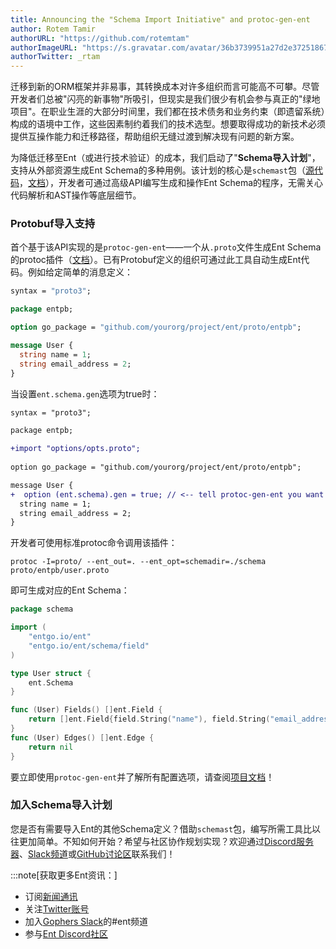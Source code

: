 ```yaml
---
title: Announcing the "Schema Import Initiative" and protoc-gen-ent
author: Rotem Tamir
authorURL: "https://github.com/rotemtam"
authorImageURL: "https://s.gravatar.com/avatar/36b3739951a27d2e37251867b7d44b1a?s=80"
authorTwitter: _rtam
---
```


迁移到新的ORM框架并非易事，其转换成本对许多组织而言可能高不可攀。尽管开发者们总被"闪亮的新事物"所吸引，但现实是我们很少有机会参与真正的"绿地项目"。在职业生涯的大部分时间里，我们都在技术债务和业务约束（即遗留系统）构成的语境中工作，这些因素制约着我们的技术选型。想要取得成功的新技术必须提供互操作能力和迁移路径，帮助组织无缝过渡到解决现有问题的新方案。

为降低迁移至Ent（或进行技术验证）的成本，我们启动了"**Schema导入计划**"，支持从外部资源生成Ent Schema的多种用例。该计划的核心是`schemast`包（[源代码](https://github.com/ent/contrib/tree/master/schemast)，[文档](https://entgo.io/docs/generating-ent-schemas)），开发者可通过高级API编写生成和操作Ent Schema的程序，无需关心代码解析和AST操作等底层细节。

### Protobuf导入支持

首个基于该API实现的是`protoc-gen-ent`——一个从`.proto`文件生成Ent Schema的protoc插件（[文档](https://github.com/ent/contrib/tree/master/entproto/cmd/protoc-gen-ent)）。已有Protobuf定义的组织可通过此工具自动生成Ent代码。例如给定简单的消息定义：

```protobuf
syntax = "proto3";

package entpb;

option go_package = "github.com/yourorg/project/ent/proto/entpb";

message User {
  string name = 1;
  string email_address = 2;
}
```

当设置`ent.schema.gen`选项为true时：

```diff
syntax = "proto3";

package entpb;

+import "options/opts.proto";
 
option go_package = "github.com/yourorg/project/ent/proto/entpb";  

message User {
+  option (ent.schema).gen = true; // <-- tell protoc-gen-ent you want to generate a schema from this message
  string name = 1;
  string email_address = 2;
}
```

开发者可使用标准protoc命令调用该插件：

```shell
protoc -I=proto/ --ent_out=. --ent_opt=schemadir=./schema proto/entpb/user.proto
```

即可生成对应的Ent Schema：

```go
package schema

import (
	"entgo.io/ent"
	"entgo.io/ent/schema/field"
)

type User struct {
	ent.Schema
}

func (User) Fields() []ent.Field {
	return []ent.Field{field.String("name"), field.String("email_address")}
}
func (User) Edges() []ent.Edge {
	return nil
}
```

要立即使用`protoc-gen-ent`并了解所有配置选项，请查阅[项目文档](https://github.com/ent/contrib/tree/master/entproto/cmd/protoc-gen-ent)！

### 加入Schema导入计划

您是否有需要导入Ent的其他Schema定义？借助`schemast`包，编写所需工具比以往更加简单。不知如何开始？希望与社区协作规划实现？欢迎通过[Discord服务器](https://discord.gg/qZmPgTE6RX)、[Slack频道](https://app.slack.com/client/T029RQSE6/C01FMSQDT53)或[GitHub讨论区](https://github.com/ent/ent/discussions)联系我们！

:::note[获取更多Ent资讯：]
- 订阅[新闻通讯](https://entgo.substack.com/)
- 关注[Twitter账号](https://twitter.com/entgo_io)
- 加入[Gophers Slack](https://app.slack.com/client/T029RQSE6/C01FMSQDT53)的#ent频道
- 参与[Ent Discord社区](https://discord.gg/qZmPgTE6RX)